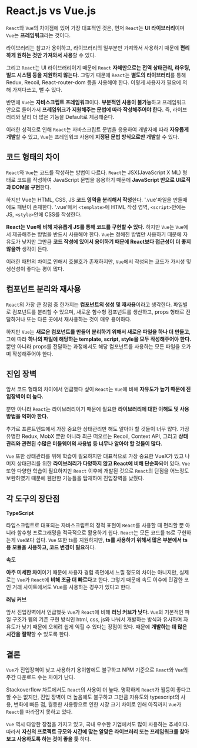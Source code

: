 # React.js vs Vue.js

`React`와 `Vue`의 차이점에 있어 가장 대표적인 것은, 먼저 `React`는 **UI 라이브러리**이며 `Vue`는 **프레임워크**라는 것이다.

라이브러리는 참고가 용이하고, 라이브러리의 일부분만 가져와서 사용하기 때문에 **편리하게 원하는 것만 가져와서 사용**할 수 있다.

그리고 `React`는 UI 라이브러리이기 때문에 `React` **자체만으로는 전역 상태관리, 라우팅, 빌드 시스템 등을 지원하지 않는다.** 그렇기 때문에 `React`는 **별도의 라이브러리**를 통해 Redux, Recoil, React-router-dom 등을 사용해야 한다. 이렇게 사용자가 필요에 의해 가져다쓰고, 뺄 수 있다.

반면에 `Vue`는 **자바스크립트 프레임워크**이다. **부분적인 사용이 불가능**하고 프레임워크 안으로 들어가서 **프레임워크가 지원해주는 문법에 따라 작성해주어야 한다.** 즉, 라이브러리와 달리 더 많은 기능을 Default로 제공해준다.

이러한 성격으로 인해 `React`는 자바스크립트 문법을 응용하여 개발자에 따라 **자유롭게 개발**할 수 있고, `Vue`는 프레임워크 사용에 **지정된 문법 방식으로만 개발**할 수 있다.

## 코드 형태의 차이

`React`와 `Vue`는 코드를 작성하는 방법이 다르다. `React`는 JSX(JavaScript X ML) 형태로 코드를 작성하여 JavaScript 문법을 응용하기 때문에 **JavaScript 만으로 UI로직과 DOM을 구현**한다.

하지만 Vue는 HTML, CSS, JS **코드 영역을 분리해서 작성**한다. '.vue'파일을 만들때에도 패턴이 존재한다. '.vue'에서 `<template>`에 HTML 작성 영역, `<script>`안에는 JS, `<style>`안에 CSS를 작성한다.

**React는 Vue에 비해 자유롭게 JS를 통해 코드를 구현할 수 있다.** 하지만 `Vue`는 `Vue`에서 제공해주는 방법을 반드시 사용해야 한다. `Vue`는 정해진 방법만 사용하기 때문에 자유도가 낮지만 그만큼 **코드 작성에 있어서 용이하기 때문에 React보다 접근성이 더 좋지 않을까** 생각이 든다.

이러한 패턴의 차이로 인해서 호불호가 존재하지만, `Vue`에서 작성되는 코드가 가시성 및 생산성이 좋다는 평이 많다.

## 컴포넌트 분리와 재사용

`React`의 가장 큰 장점 중 한가지는 **컴포넌트의 생성 및 재사용**이라고 생각한다. 파일별로 컴포넌트를 분리할 수 있으며, 새로운 함수형 컴포넌트를 생산하고, props 형태로 전달하거나 또는 다른 곳에서 재사용하는 것이 매우 용이하다.

하지만 `Vue`는 **새로운 컴포넌트를 만들어 분리하기 위해서 새로운 파일을 하나 더 만들고**, 그에 따라 **하나의 파일에 해당하는 template, script, style을 모두 작성해주어야 한다.** 뿐만 아니라 props를 전달하는 과정에서도 해당 컴포넌트를 사용하는 모든 파일을 오가며 작성해주어야 한다.

## 진입 장벽

앞서 코드 형태의 차이에서 언급했다 싶이 `React`는 `Vue`에 비해 **자유도가 높기 때문에 진입장벽이 더 높다.**

뿐만 아니라 `React`는 라이브러리이기 때문에 필요한 **라이브러리에 대한 이해도 및 사용방법을 익혀야 한다.**

추가로 프론트엔드에서 가장 중요한 상태관리만 해도 알아야 할 것들이 너무 많다. 가장 유명한 Redux, MobX 뿐만 아니라 최근 떠오르는 Recoil, Context API, 그리고 **상태관리와 관련된 수많은 미들웨어의 사용법 등 너무나 알아야 할 것들이 많다.**

`Vue` 또한 상태관리를 위해 학습이 필요하지만 대표적으로 가장 중요한 VueX가 있고 나머지 상태관리를 위한 **라이브러리가 다양하지 않고 React에 비해 단순화**되어 있다. `Vue` 또한 다양한 학습이 필요하지만 `React` 이후에 개발된 것으로 `React`의 단점을 어느정도 보완하였기 때문에 웬만한 기능들을 탑재하여 진입장벽을 낮췄다.

## 각 도구의 장단점

**TypeScript**

타입스크립트로 대표되는 자바스크립트의 정적 표현이 `React`를 사용할 때 편리할 뿐 아니라 함수형 프로그래밍을 적극적으로 활용하기 쉽다. `React`는 모든 코드를 ts로 구현하는게 `Vue`보다 쉽다. `Vue` 또한 ts를 지원하지만, **ts를 사용하기 위해서 많은 부분에서 ts용 모듈을 사용하고, 코드 변경이 필요**하다.

**속도**

**아주 미세한 차이**이기 때문에 사용자 경험 측면에서 느낄 정도의 차이는 아니지만, 실제로는 `Vue`가 `React`에 **비해 조금 더 빠르다**고 한다. 그렇기 때문에 속도 이슈에 민감한 코인 거래 사이트에서도 Vue를 사용하는 경우가 있다고 한다.

**러닝 커브**

앞서 진입장벽에서 언급했듯 `Vue`가 `React`에 비해 **러닝 커브가 낮다.** `Vue`의 기본적인 파일 구조가 웹의 기존 구현 방식인 html, css, js와 나눠서 개발하는 방식과 유사하며 자유도가 낮기 때문에 오히려 쉽게 익힐 수 있다는 장점이 있다. 때문에 **개발하는 데 많은 시간을 절약**할 수 있도록 한다.

## 결론

`Vue`가 진입장벽이 낮고 사용하기 용이함에도 불구하고 NPM 기준으로 `React`와 `Vue`의 주간 다운로드 수는 차이가 난다.

Stackoverflow 차트에서도 `React`의 사용이 더 높다. 명확하게 `React`가 월등이 좋다고 할 수는 없지만, 진입 장벽이 더 높음에도 불구하고 그만큼 자유도와 typescript의 사용, 변화에 빠른 점, 월등한 사용량으로 인한 시장 크기 차이로 인해 아직까지 `Vue`가 `React`를 따라잡지 못하고 있다.

`Vue` 역시 다양한 장점을 가지고 있고, 국내 우수한 기업에서도 많이 사용하는 추세이다. 따라서 **자신의 프로젝트 규모와 시간에 맞는 알맞은 라이브러리 또는 프레임워크를 찾아보고 사용하도록 하는 것이 좋을 듯** 하다.
